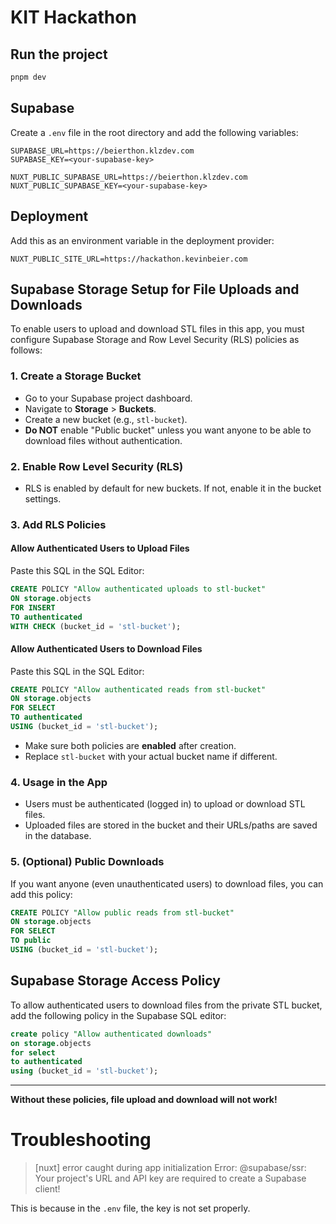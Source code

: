 # KIT Hackathon

## Run the project

```bash
pnpm dev
```

## Supabase

Create a `.env` file in the root directory and add the following variables:

```
SUPABASE_URL=https://beierthon.klzdev.com
SUPABASE_KEY=<your-supabase-key>

NUXT_PUBLIC_SUPABASE_URL=https://beierthon.klzdev.com
NUXT_PUBLIC_SUPABASE_KEY=<your-supabase-key>
```

## Deployment

Add this as an environment variable in the deployment provider:

```
NUXT_PUBLIC_SITE_URL=https://hackathon.kevinbeier.com
```

## Supabase Storage Setup for File Uploads and Downloads

To enable users to upload and download STL files in this app, you must configure Supabase Storage and Row Level Security (RLS) policies as follows:

### 1. Create a Storage Bucket
- Go to your Supabase project dashboard.
- Navigate to **Storage** > **Buckets**.
- Create a new bucket (e.g., `stl-bucket`).
- **Do NOT** enable "Public bucket" unless you want anyone to be able to download files without authentication.

### 2. Enable Row Level Security (RLS)
- RLS is enabled by default for new buckets. If not, enable it in the bucket settings.

### 3. Add RLS Policies

#### Allow Authenticated Users to Upload Files
Paste this SQL in the SQL Editor:

```sql
CREATE POLICY "Allow authenticated uploads to stl-bucket"
ON storage.objects
FOR INSERT
TO authenticated
WITH CHECK (bucket_id = 'stl-bucket');
```

#### Allow Authenticated Users to Download Files
Paste this SQL in the SQL Editor:

```sql
CREATE POLICY "Allow authenticated reads from stl-bucket"
ON storage.objects
FOR SELECT
TO authenticated
USING (bucket_id = 'stl-bucket');
```

- Make sure both policies are **enabled** after creation.
- Replace `stl-bucket` with your actual bucket name if different.

### 4. Usage in the App
- Users must be authenticated (logged in) to upload or download STL files.
- Uploaded files are stored in the bucket and their URLs/paths are saved in the database.

### 5. (Optional) Public Downloads
If you want anyone (even unauthenticated users) to download files, you can add this policy:

```sql
CREATE POLICY "Allow public reads from stl-bucket"
ON storage.objects
FOR SELECT
TO public
USING (bucket_id = 'stl-bucket');
```

## Supabase Storage Access Policy

To allow authenticated users to download files from the private STL bucket, add the following policy in the Supabase SQL editor:

```sql
create policy "Allow authenticated downloads"
on storage.objects
for select
to authenticated
using (bucket_id = 'stl-bucket');
```

---

**Without these policies, file upload and download will not work!**

# Troubleshooting

> [nuxt] error caught during app initialization Error: @supabase/ssr: Your project's URL and API key are required to create a Supabase client!

This is because in the `.env` file, the key is not set properly.
